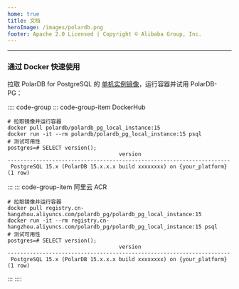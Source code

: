 ```yaml
---
home: true
title: 文档
heroImage: /images/polardb.png
footer: Apache 2.0 Licensed | Copyright © Alibaba Group, Inc.
---
```


---

### 通过 Docker 快速使用

拉取 PolarDB for PostgreSQL 的 [单机实例镜像](https://hub.docker.com/r/polardb/polardb_pg_local_instance/tags)，运行容器并试用 PolarDB-PG：

:::: code-group
::: code-group-item DockerHub

```bash:no-line-numbers
# 拉取镜像并运行容器
docker pull polardb/polardb_pg_local_instance:15
docker run -it --rm polardb/polardb_pg_local_instance:15 psql
# 测试可用性
postgres=# SELECT version();
                                   version
----------------------------------------------------------------------
 PostgreSQL 15.x (PolarDB 15.x.x.x build xxxxxxxx) on {your_platform}
(1 row)
```

:::
::: code-group-item 阿里云 ACR

```bash:no-line-numbers
# 拉取镜像并运行容器
docker pull registry.cn-hangzhou.aliyuncs.com/polardb_pg/polardb_pg_local_instance:15
docker run -it --rm registry.cn-hangzhou.aliyuncs.com/polardb_pg/polardb_pg_local_instance:15 psql
# 测试可用性
postgres=# SELECT version();
                                   version
----------------------------------------------------------------------
 PostgreSQL 15.x (PolarDB 15.x.x.x build xxxxxxxx) on {your_platform}
(1 row)
```

:::
::::
